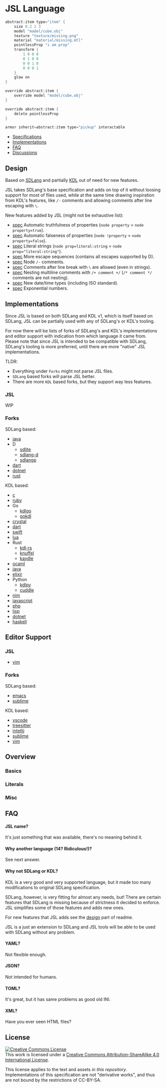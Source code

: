 # JSL Language

```c
abstract:item type="item" {
    size 0.2 1 3
    model "madel/cube.obj"
    texture "texture/missing.png"
    material "material/missing.mtl"
    pointlessProp "i am prop"
    transform {
        1 0 0 0
        0 1 0 0
        0 0 1 0
        0 0 0 1
    }
    glow on
}

override abstract:item {
    override model "model/cube.obj"
}

override abstract:item {
    delete pointlessProp
}

armor inherit=abstract:item type="pickup" interactable
```

- [Specifications](/SCHEMA-SPEC.md)
- [Implementations](#implementations)
- [FAQ](#faq)
- [Discussions](https://github.com/jsl-lang/jsl/discussions)

## Design
Based on [SDLang](https://sdlang.org) and partially [KDL](https://kdl.dev) out of need for new features.

JSL takes SDLang's base specification and adds on top of it without loosing support for most of files used, while at the same time drawing inspiration from KDL's features, like `/-` comments and allowing comments after line escaping with `\`.

New features added by JSL (might not be exhaustive list):
- [spec](SCHEMA-SPEC.md#properties) Automatic truthfulness of properties (`node property` = `node property=true`).
- [spec](SCHEMA-SPEC.md#properties) Automatic falseness of properties (`node !property` = `node property=false`).
- [spec](SCHEMA-SPEC.md#literal-strings) Literal strings (`node prop=literal:string` = `node prop="literal:string"`).
- [spec](SCHEMA-SPEC.md#escape-sequences) More escape sequences (contains all escapes supported by D).
- [spec](SCHEMA-SPEC.md#multi-line) Node `/-` comments.
- [spec](SCHEMA-SPEC.md#line-continuation) Comments after line break with `\` are allowed (even in strings).
- [spec](SCHEMA-SPEC.md#multi-line) Nesting multiline comments with `/+ comment +/` (`/* comment */` comments are not nesting).
- [spec](SCHEMA-SPEC.md#date-and-time) New date/time types (including ISO standard).
- [spec](SCHEMA-SPEC.md#numbers) Exponential numbers.


## Implementations

Since JSL is based on both SDLang and KDL v1, which is itself based on SDLang, JSL can be partially used with any of SDLang's or KDL's tooling.

For now there will be lists of forks of SDLang's and KDL's implementations and editor support with indication from which language it came from. Please note that since JSL is intended to be compatible with SDLang, SDLang's tooling is more preferred, until there are more "native" JSL implementations.

TLDR:
- Everything under `Forks` might not parse JSL files.
- `SDLang` based forks will parse JSL better.
- There are more `KDL` based forks, but they support way less features. 

### JSL

WIP

### Forks

SDLang based:
- [java](https://github.com/jsl-lang/jsl-java-sdl)
- D
    - [sdlite](https://github.com/jsl-lang/jsl-d-lite-sdl)
    - [sdlang-d](https://github.com/jsl-lang/jsl-d-sdl)
    - [sdlangp](https://github.com/jsl-lang/jsl-d-pegged-sdl)
- [dart](https://github.com/jsl-lang/jsl-dart-sdl)
- [dotnet](https://github.com/jsl-lang/jsl-dotnet-sdl)
- [rust](https://github.com/jsl-lang/jsl-rust-sdl)

KDL based:
- [c](https://github.com/jsl-lang/jsl-c-kdl)
- [ruby](https://github.com/jsl-lang/jsl-ruby-kdl)
- Go
    - [kdlgo](https://github.com/jsl-lang/jsl-go-kdlgo-kdl)
    - [gokdl](https://github.com/jsl-lang/jsl-go-gokdl-kdl)
- [crystal](https://github.com/jsl-lang/jsl-crystal-kdl)
- [dart](https://github.com/jsl-lang/jsl-dart-kdl)
- [swift](https://github.com/jsl-lang/jsl-swift-kdl)
- [lua](https://github.com/jsl-lang/jsl-lua-kdl)
- Rust
    - [kdl-rs](https://github.com/jsl-lang/jsl-rust-kdl)
    - [knuffel](https://github.com/jsl-lang/jsl-rust-knuffel-kdl)
    - [kaydle](https://github.com/jsl-lang/jsl-rust-kaydle-kdl)
- [ocaml](https://github.com/jsl-lang/jsl-ocaml-kdl)
- [java](https://github.com/jsl-lang/jsl-java-kdl)
- [elixir](https://github.com/jsl-lang/jsl-elixir-kdl)
- Python
    - [kdlpy](https://github.com/jsl-lang/jsl-python-kdlpy-kdl)
    - [cuddle](https://github.com/jsl-lang/jsl-python-cuddle-kdl)
- [nim](https://github.com/jsl-lang/jsl-nim-kdl)
- [javascript](https://github.com/jsl-lang/jsl-javascript-kdl)
- [php](https://github.com/jsl-lang/jsl-php-kdl)
- [lisp](https://github.com/jsl-lang/jsl-lisp-kdl)
- [dotnet](https://github.com/jsl-lang/jsl-dotnet-kdl)
- [haskell](https://github.com/jsl-lang/jsl-haskell-kdl)

## Editor Support

### JSL

- [vim](https://github.com/jsl-lang/jsl.vim)

### Forks

SDLang based:
- [emacs](https://github.com/jsl-lang/jsl-emacs-sdl)
- [sublime](https://github.com/jsl-lang/jsl-sublime-sdl)

KDL based:
- [vscode](https://github.com/jsl-lang/jsl-vscode-kdl)
- [treesitter](https://github.com/jsl-lang/tree-sitter-jsl-kdl)
- [intellij](https://github.com/jsl-lang/jsl-intellij-kdl)
- [sublime](https://github.com/jsl-lang/jsl-sublime-kdl)
- [vim](https://github.com/jsl-lang/jsl-vim-kdl)

## Overview

### Basics

### Literals

### Misc

## FAQ

#### JSL name?

It's just something that was available, there's no meaning behind it. 

#### Why another language (14? Ridiculous!)?

See next answer.

#### Why not SDLang or KDL?

KDL is a very good and very supported language, but it made too many modifications to original SDLang specification.

SDLang, however, is very fitting for almost any needs, but! There are certain features that SDLang is missing because of strictness it decided to enforce. JSL simplifies some of those features and adds new ones.

For new features that JSL adds see the [design](#design) part of readme.

JSL is a just an extension to SDLang and JSL tools will be able to be used with SDLang without any problem.

#### YAML?

Not flexible enough.

#### JSON?

Not intended for humans.

#### TOML?

It's great, but it has same problems as good old INI.

#### XML?

Have you ever seen HTML files?

## License

<a rel="license" href="http://creativecommons.org/licenses/by-sa/4.0/"><img alt="Creative Commons License" style="border-width:0" src="https://i.creativecommons.org/l/by-sa/4.0/88x31.png" /></a><br />This work is licensed under a <a rel="license" href="http://creativecommons.org/licenses/by-sa/4.0/">Creative Commons Attribution-ShareAlike 4.0 International License</a>.

This license applies to the text and assets _in this repository_.
Implementations of this specification are not "derivative works", and thus are
not bound by the restrictions of CC-BY-SA.
